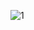![1](https://github.com/cankaplanxo/Tic-Tac-Toe-XOX-game-app-react-native/assets/32384741/b7643e63-575d-4e5d-a72c-be6dcdea8833)

